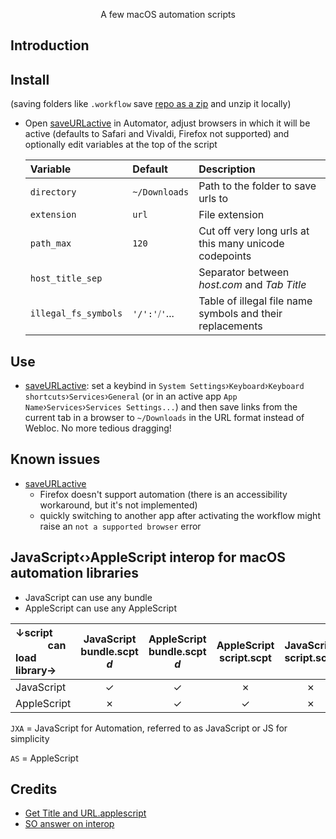 <p align="center">
A few macOS automation scripts
<br>
</p>

<p align="center">  
</p>


## Introduction

## Install
  (saving folders like `.workflow` save [repo as a zip](https://github.com/eugenesvk/macOS.ext_automation/archive/refs/heads/main.zip) and unzip it locally)
  - Open [saveURLactive](./saveURLactive.workflow) in Automator, adjust browsers in which it will be active (defaults to Safari and Vivaldi, Firefox not supported) and optionally edit variables at the top of the script

    |Variable            	|Default      	| Description                                              	|
    |:-                  	|:-           	|:-                                                        	|
    |`directory`         	|`~/Downloads`	| Path to the folder to save urls to                       	|
    |`extension`         	|`url`        	| File extension                                           	|
    |`path_max`          	|`120`        	| Cut off very long urls at this many unicode codepoints   	|
    |`host_title_sep`    	|` `          	| Separator between _host.com_ and _Tab Title_             	|
    |`illegal_fs_symbols`	|`'/':'⧸'`... 	| Table of illegal file name symbols and their replacements	|

## Use
  - [saveURLactive](./saveURLactive.workflow): set a keybind in `System Settings`›`Keyboard`›`Keyboard shortcuts`›`Services`›`General` (or in an active app `App Name`›`Services`›`Services Settings...`) and then save links from the current tab in a browser to `~/Downloads` in the URL format instead of Webloc. No more tedious dragging!

## Known issues
  - [saveURLactive](./saveURLactive.workflow)
    - Firefox doesn't support automation (there is an accessibility workaround, but it's not implemented)
    - quickly switching to another app after activating the workflow might raise an `not a supported browser` error

## JavaScript‹›AppleScript interop for macOS automation libraries
  - JavaScript can use any bundle
  - AppleScript can use any AppleScript

  |↓script</br>            can load library→	|JavaScript</br>bundle.scpt _d_	|AppleScript</br>bundle.scpt _d_	|AppleScript</br>script.scpt	|JavaScript</br>script.scpt	|
  |:-                                       	|:-:                           	|:-:                            	|:-:                        	|:-:                       	|
  |JavaScript                               	|         ✓                    	|         ✓                     	|         ✗                 	|         ✗                	|
  |AppleScript                              	|         ✗                    	|         ✓                     	|         ✓                 	|         ✗                	|

`JXA` = JavaScript for Automation, referred to as JavaScript or JS for simplicity

`AS` = AppleScript

## Credits
  - [Get Title and URL.applescript](https://gist.github.com/vitorgalvao/5392178)
  - [SO answer on interop](https://stackoverflow.com/a/69897108/20361194)
